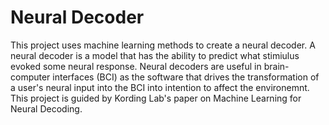 # Neural Decoder

This project uses machine learning methods to create a neural decoder. A neural decoder is a model that has the ability to predict what stimiulus evoked some neural response. Neural decoders are useful in brain-computer interfaces (BCI) as the software that drives the transformation of a user's neural input into the BCI into intention to affect the environemnt. This project is guided by Kording Lab's paper on Machine Learning for Neural Decoding.
